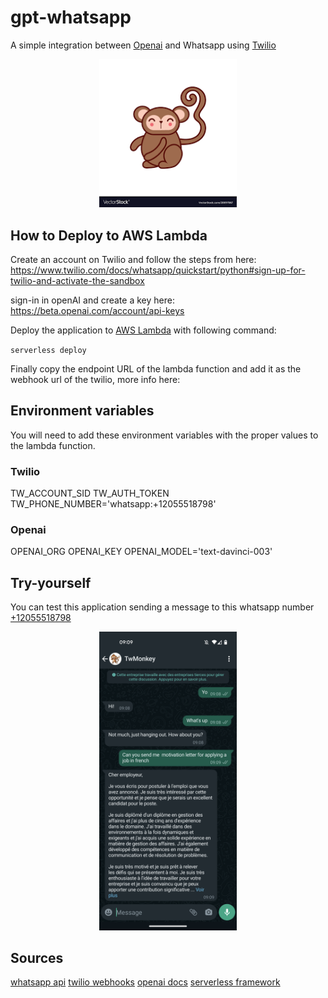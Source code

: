 # gpt-whatsapp

A simple integration between [Openai](https://beta.openai.com/) and Whatsapp using [Twilio](https://www.twilio.com/)

<p align="center"><img src=".github/logo.png" width="220"></p>

## How to Deploy to AWS Lambda

Create an account on Twilio and follow the steps from here:
https://www.twilio.com/docs/whatsapp/quickstart/python#sign-up-for-twilio-and-activate-the-sandbox

sign-in in openAI and create a key here:
https://beta.openai.com/account/api-keys

Deploy the application to [AWS Lambda](https://aws.amazon.com/lambda/) with following command:

`serverless deploy`

Finally copy the endpoint URL of the lambda function and add it as the webhook url of the twilio, more info here:

## Environment variables

You will need to add these environment variables with the proper values to the lambda function.
### Twilio
TW_ACCOUNT_SID
TW_AUTH_TOKEN
TW_PHONE_NUMBER='whatsapp:+12055518798'

### Openai

OPENAI_ORG
OPENAI_KEY
OPENAI_MODEL='text-davinci-003'

## Try-yourself

You can test this application sending a message to this whatsapp number [+12055518798](https://wa.me/+12055518798)

<p align="center"><img src=".github/screenshot-1.png" width="220"></p>


## Sources

[whatsapp api](https://www.twilio.com/docs/whatsapp/api)
[twilio webhooks](https://www.twilio.com/docs/usage/webhooks/getting-started-twilio-webhooks)
[openai docs](https://beta.openai.com/docs/introduction)
[serverless framework](https://www.serverless.com/framework/docs/providers/aws/guide/deploying)
